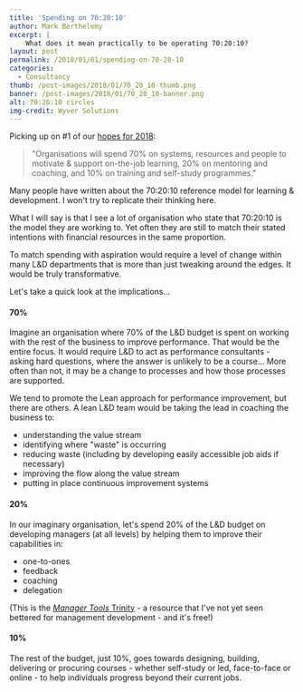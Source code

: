 ```yaml
---
title: 'Spending on 70:20:10'
author: Mark Berthelemy
excerpt: |
    What does it mean practically to be operating 70:20:10?
layout: post
permalink: /2018/01/01/spending-on-70-20-10
categories:
  - Consultancy
thumb: /post-images/2018/01/70_20_10-thumb.png
banner: /post-images/2018/01/70_20_10-banner.png
alt: 70:20:10 circles
img-credit: Wyver Solutions
---
```

Picking up on #1 of our <a href="/2017/12/08/hopes-for-2018">hopes for 2018</a>:

> "Organisations will spend 70% on systems, resources and people to motivate & support on-the-job learning, 20% on mentoring and coaching, and 10% on training and self-study programmes."

Many people have written about the 70:20:10 reference model for learning & development. I won't try to replicate their thinking here.

What I will say is that I see a lot of organisation who state that 70:20:10 is the model they are working to. Yet often they are still to match their stated intentions with financial resources in the same proportion.

To match spending with aspiration would require a level of change within many L&D departments that is more than just tweaking around the edges. It would be truly transformative.

Let's take a quick look at the implications...

#### 70%

Imagine an organisation where 70% of the L&D budget is spent on working with the rest of the business to improve performance. That would be the entire focus. It would require L&D to act as performance consultants - asking hard questions, where the answer is unlikely to be a course... More often than not, it may be a change to processes and how those processes are supported.

We tend to promote the Lean approach for performance improvement, but there are others. A lean L&D team would be taking the lead in coaching the business to:

- understanding the value stream
- identifying where "waste" is occurring
- reducing waste (including by developing easily accessible job aids if necessary)
- improving the flow along the value stream
- putting in place continuous improvement systems

#### 20%

In our imaginary organisation, let's spend 20% of the L&D budget on developing managers (at all levels) by helping them to improve their capabilities in:

- one-to-ones
- feedback
- coaching
- delegation

(This is the <a href="https://www.manager-tools.com/manager-tools-basics" target="_blank"><em>Manager Tools</em> Trinity</a> - a resource that I've not yet seen bettered for management development - and it's free!)

#### 10%

The rest of the budget, just 10%, goes towards designing, building, delivering or procuring courses - whether self-study or led, face-to-face or online - to help individuals progress beyond their current jobs.
